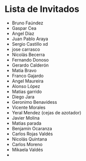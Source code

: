 # Lista de Invitados

* Bruno Faúndez
* Gaspar Cea 
* Angel Díaz 
* Juan Pablo Araya
* Sergio Castillo xd
* jose carrasco
* Nicolás Becerra
* Fernando Donoso
* Gerardo Calderón 
* Matia Bravo
* Franco Gajardo
* Angel Maureira
* Alonso López
* Matias garrido
* Diego Jara
* Geronimo Benavidess
* Vicente Morales
* Yeral Mendez (cejas de azotador)
* Javier Molina
* Matias parada
* Benjamín Ocaranza
* Carlos Rojas Valdés
* Nicolás Quintana
* Carlos Moreno
* Mikaela Valdés
* 
